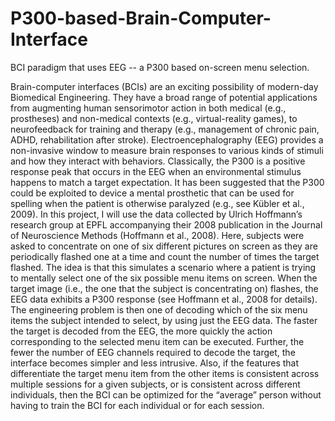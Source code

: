 # P300-based-Brain-Computer-Interface
BCI paradigm that uses EEG -- a P300 based on-screen menu selection.

Brain-computer interfaces (BCIs) are an exciting possibility of modern-day Biomedical Engineering. They
have a broad range of potential applications from augmenting human sensorimotor action in both medical
(e.g., prostheses) and non-medical contexts (e.g., virtual-reality games), to neurofeedback for training and
therapy (e.g., management of chronic pain, ADHD, rehabilitation after stroke). Electroencephalography
(EEG) provides a non-invasive window to measure brain responses to various kinds of stimuli and how they
interact with behaviors. 
Classically, the P300 is a positive response peak that occurs in the EEG
when an environmental stimulus happens to match a target expectation. It has been suggested that the
P300 could be exploited to device a mental prosthetic that can be used for spelling when the patient is
otherwise paralyzed (e.g., see Kübler et al., 2009).
In this project, I will use the data collected by Ulrich Hoffmann’s research group at EPFL accompanying
their 2008 publication in the Journal of Neuroscience Methods (Hoffmann et al., 2008). Here, subjects were
asked to concentrate on one of six different pictures on screen as they are periodically flashed one at a time
and count the number of times the target flashed. The idea is that this simulates a scenario where a patient
is trying to mentally select one of the six possible menu items on screen. When the target image (i.e., the
one that the subject is concentrating on) flashes, the EEG data exhibits a P300 response (see Hoffmann et
al., 2008 for details). The engineering problem is then one of decoding which of the six menu items the
subject intended to select, by using just the EEG data. The faster the target is decoded from the EEG, the
more quickly the action corresponding to the selected menu item can be executed. Further, the fewer the
number of EEG channels required to decode the target, the interface becomes simpler and less intrusive.
Also, if the features that differentiate the target menu item from the other items is consistent across
multiple sessions for a given subjects, or is consistent across different individuals, then the BCI can be
optimized for the “average” person without having to train the BCI for each individual or for each session.

